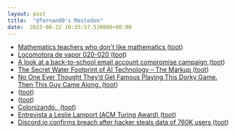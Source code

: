 ```yaml
---
layout: post
title:  "@fernand0's Mastodon"
date:  2023-08-22 10:35:57.530000+00:00
---
```

*  [Mathematics teachers who don't like mathematics ](https://fillingthepail.substack.com/p/mathematics-teachers-who-dont-lik) ([toot](https://mastodon.social/@fernand0/110932823738286361))
*  [Locomotora de vapor 020-020 ](https://www.flickr.com/photos/fernand0/53125411895) ([toot](https://mastodon.social/@fernand0/110932792471292609))
*  [A look at a back-to-school email account compromise campaign ](https://redcanary.com/blog/email-account-compromise-schools) ([toot](https://mastodon.social/@fernand0/110932483824187524))
*  [The Secret Water Footprint of AI Technology – The Markup ](https://themarkup.org/hello-world/2023/04/15/the-secret-water-footprint-of-ai-technolog) ([toot](https://mastodon.social/@fernand0/110932391250623993))
*  [No One Ever Thought They’d Get Famous Playing This Dorky Game. Then This Guy Came Along. ](https://slate.com/human-interest/2023/08/dungeons-dragons-critical-role-matthew-mercer-twitch.htm) ([toot](https://mastodon.social/@fernand0/110932004548279931))
*  [ ](https://mastodon.social/users/fernand0/statuses/110931956259009578/activity) ([toot](https://mastodon.social/users/fernand0/statuses/110931956259009578/activity))
*  [ ](https://mastodon.social/@selmins) ([toot](https://mastodon.social/@fernand0/110929047722416692))
*  [Colonizando.  ](https://avecesunafoto.wordpress.com/2023/08/21/colonizando) ([toot](https://mastodon.social/@fernand0/110928756076170490))
*  [Entrevista a Leslie Lamport (ACM Turing Award) ](https://camilocs.substack.com/p/entrevista-a-leslie-lamport-acm-turin) ([toot](https://mastodon.social/@fernand0/110928743572515027))
*  [Discord.io confirms breach after hacker steals data of 760K users ](https://www.bleepingcomputer.com/news/security/discordio-confirms-breach-after-hacker-steals-data-of-760k-users) ([toot](https://mastodon.social/@fernand0/110928568838491436))
